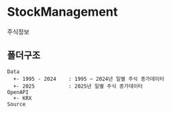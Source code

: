 # StockManagement
주식정보

## 폴더구조

```
Data
  +- 1995 - 2024    : 1995 ~ 2024년 일별 주식 종가데이터
  +- 2025           : 2025년 일별 주식 종가데이터
OpenAPI
  +- KRX        
Source
```


